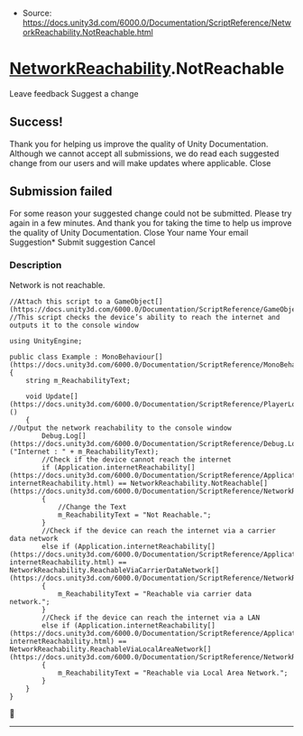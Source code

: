 * Source: https://docs.unity3d.com/6000.0/Documentation/ScriptReference/NetworkReachability.NotReachable.html

#  [NetworkReachability](https://docs.unity3d.com/6000.0/Documentation/ScriptReference/NetworkReachability.html).NotReachable
Leave feedback
Suggest a change
## Success!
Thank you for helping us improve the quality of Unity Documentation. Although we cannot accept all submissions, we do read each suggested change from our users and will make updates where applicable.
Close
## Submission failed
For some reason your suggested change could not be submitted. Please <a>try again</a> in a few minutes. And thank you for taking the time to help us improve the quality of Unity Documentation.
Close
Your name Your email Suggestion* Submit suggestion
Cancel
### Description
Network is not reachable.
```
//Attach this script to a GameObject[](https://docs.unity3d.com/6000.0/Documentation/ScriptReference/GameObject.html)
//This script checks the device’s ability to reach the internet and outputs it to the console window  
  
using UnityEngine;  
  
public class Example : MonoBehaviour[](https://docs.unity3d.com/6000.0/Documentation/ScriptReference/MonoBehaviour.html)
{
    string m_ReachabilityText;  
  
    void Update[](https://docs.unity3d.com/6000.0/Documentation/ScriptReference/PlayerLoop.Update.html)()
    {
//Output the network reachability to the console window
        Debug.Log[](https://docs.unity3d.com/6000.0/Documentation/ScriptReference/Debug.Log.html)("Internet : " + m_ReachabilityText);
        //Check if the device cannot reach the internet
        if (Application.internetReachability[](https://docs.unity3d.com/6000.0/Documentation/ScriptReference/Application-internetReachability.html) == NetworkReachability.NotReachable[](https://docs.unity3d.com/6000.0/Documentation/ScriptReference/NetworkReachability.NotReachable.html))
        {
            //Change the Text
            m_ReachabilityText = "Not Reachable.";
        }
        //Check if the device can reach the internet via a carrier data network
        else if (Application.internetReachability[](https://docs.unity3d.com/6000.0/Documentation/ScriptReference/Application-internetReachability.html) == NetworkReachability.ReachableViaCarrierDataNetwork[](https://docs.unity3d.com/6000.0/Documentation/ScriptReference/NetworkReachability.ReachableViaCarrierDataNetwork.html))
        {
            m_ReachabilityText = "Reachable via carrier data network.";
        }
        //Check if the device can reach the internet via a LAN
        else if (Application.internetReachability[](https://docs.unity3d.com/6000.0/Documentation/ScriptReference/Application-internetReachability.html) == NetworkReachability.ReachableViaLocalAreaNetwork[](https://docs.unity3d.com/6000.0/Documentation/ScriptReference/NetworkReachability.ReachableViaLocalAreaNetwork.html))
        {
            m_ReachabilityText = "Reachable via Local Area Network.";
        }
    }
}

```

* * *
